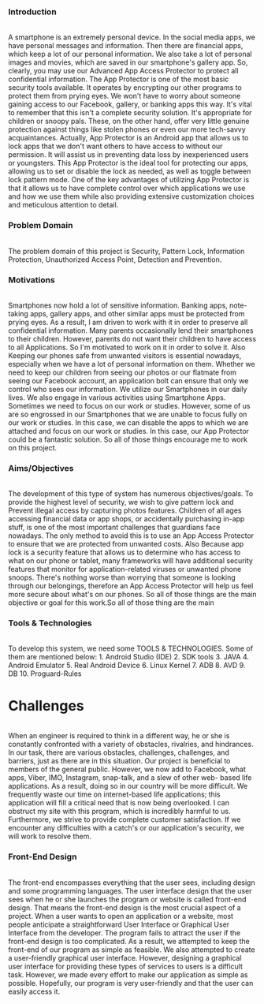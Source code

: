 <h3>Introduction</h3> <br>
A smartphone is an extremely personal device. In the social media apps, we have personal messages and information. Then there are financial apps, which keep a lot of our personal information. We also take a lot of personal images and movies, which are saved in our smartphone's gallery app. So, clearly, you may use our Advanced App Access Protector to protect all confidential information. The App Protector is one of the most basic security tools available. It operates by encrypting our other programs to protect them from prying eyes. We won't have to worry about someone gaining access to our Facebook, gallery, or banking apps this way. It's vital to remember that this isn't a complete security solution. It's appropriate for children or snoopy pals. These, on the other hand, offer very little genuine protection against things like stolen phones or even our more tech-savvy acquaintances. Actually, App Protector is an Android app that allows us to lock apps that we don't want others to have access to without our permission. It will assist us in preventing data loss by inexperienced users or youngsters. This App Protector is the ideal tool for protecting our apps, allowing us to set or disable the lock as needed, as well as toggle between lock pattern mode. One of the key advantages of utilizing App Protector is that it allows us to have complete control over which applications we use and how we use them while also providing extensive customization choices and meticulous attention to detail.
<h3>Problem Domain</h3> <br>
The problem domain of this project is Security, Pattern Lock, Information Protection, Unauthorized Access Point, Detection and Prevention.
<h3>Motivations</h3> <br>
Smartphones now hold a lot of sensitive information. Banking apps, note-taking apps, gallery apps, and other similar apps must be protected from prying eyes. As a result, I am driven to work with it in order to preserve all confidential information. Many parents occasionally lend their smartphones to their children. However, parents do not want their children to have access to all Applications. So I'm motivated to work on it in order to solve it. Also Keeping our phones safe from unwanted visitors is essential nowadays, especially when we have a lot of personal information on them. Whether we need to keep our children from seeing our photos or our flatmate from seeing our Facebook account, an application bolt can ensure that only we control who sees our
information.
We utilize our Smartphones in our daily lives. We also engage in various activities using Smartphone Apps. Sometimes we need to focus on our work or studies. However, some of us are so engrossed in our Smartphones that we are unable to focus fully on our work or studies. In this case, we can disable the apps to which we are attached and focus on our work or studies. In this case, our App Protector could be a fantastic
solution. So all of those things encourage me to work on this project.
<h3>Aims/Objectives</h3> <br>
The development of this type of system has numerous objectives/goals. To provide the highest level of security, we wish to give pattern lock and Prevent illegal access by capturing photos features. Children of all ages accessing financial data or app shops, or accidentally purchasing in-app stuff, is one of
the most important challenges that guardians face nowadays. The only method to avoid this is to use an App Access Protector to ensure that we are protected from unwanted costs. Also Because app lock is a security feature that allows us to determine who has access to what on our phone or tablet, many frameworks will have additional security features that monitor for application-related viruses or unwanted phone snoops. There's nothing worse than worrying that someone is looking through our belongings, therefore an App Access Protector will help us feel more secure about what's on our phones. So all of those things are the main objective or goal for this work.So all of those thing are the main
<h3>Tools & Technologies</h3> <br>
To develop this system, we need some TOOLS & TECHNOLOGIES. Some of them are mentioned below:
1. Android Studio (IDE)
2. SDK tools
3. JAVA
4. Android Emulator
5. Real Android Device
6. Linux Kernel
7. ADB
8. AVD
9. DB
10. Proguard-Rules
<h1>Challenges</h3> <br>
When an engineer is required to think in a different way, he or she is constantly confronted with a variety of obstacles, rivalries, and hindrances. In our task, there are various obstacles, challenges, challenges, and barriers, just as there are in this situation. Our project is beneficial to members of the general public. However, we now add to Facebook, what apps, Viber, IMO, Instagram, snap-talk, and a slew of other web- based life applications. As a result, doing so in our country will be more difficult. We frequently waste our time on internet-based life applications; this application will fill a critical need that is now being overlooked. I can obstruct my site with this program, which is incredibly harmful to us. Furthermore, we strive to provide complete customer satisfaction. If we encounter any difficulties with a catch's or our application's security, we will work to resolve them.
<h3>Front-End Design</h3> <br>
The front-end encompasses everything that the user sees, including design and some programming languages. The user interface design that the user sees when he or she launches the program or website is called front-end design. That means the front-end design is the most crucial aspect of a project. When a user wants to open an application or a website, most people anticipate a straightforward User Interface or Graphical User Interface from the developer. The program fails to attract the user if the front-end design is too complicated. As a result, we attempted to keep the front-end of our program as simple as feasible. We also attempted to create a user-friendly graphical user interface. However, designing a graphical user interface for providing these types of services to users is a difficult task. However, we made every effort to make our application as simple as possible. Hopefully, our program is very user-friendly and that the user can easily access it.
